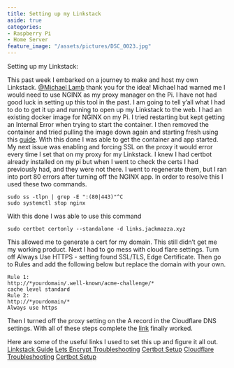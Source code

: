 ```yaml
---
title: Setting up my Linkstack
aside: true
categories:
- Raspberry Pi
- Home Server
feature_image: "/assets/pictures/DSC_0023.jpg"
---
```


Setting up my Linkstack:
<!-- this part ^^ is how much shows in the description of the post by using a parachgraph format it autmoatically pics how much to show -->
<!-- more -->

This past week I embarked on a journey to make and host my own Linkstack. [@Michael Lamb]( https://michaellamb.dev/) thank you for the idea! Michael had warned me I would need to use NGINX as my proxy manager on the Pi. I have not had good luck in setting up this tool in the past.  I am going to tell y’all what I had to do to get it up and running to open up my Linkstack to the web. I had an existing docker image for NGINX on my Pi. I tried restarting but kept getting an Internal Error when trying to start the container. I then removed the container and tried pulling the image down again and starting fresh using this [guide]( https://nginxproxymanager.com/guide/#quick-setup).  With this done I was able to get the container and app started. My next issue was enabling and forcing SSL on the proxy it would error every time I set that on my proxy for my Linkstack. I knew I had certbot already installed on my pi but when I went to check the certs I had previously had, and they were not there. I went to regenerate them, but I ran into port 80 errors after turning off the NGINX app. In order to resolve this I used these two commands.

```
sudo ss -tlpn | grep -E ":(80|443)"^C
sudo systemctl stop nginx
```

With this done I was able to use this command

```
sudo certbot certonly --standalone -d links.jackmazza.xyz
```
This allowed me to generate a cert for my domain. This still didn’t get me my working product. Next I had to go mess with cloud flare settings. Turn off Always Use HTTPS - setting found SSL/TLS, Edge Certificate. Then go to Rules and add the following below but replace the domain with your own.
```
Rule 1:
http://*yourdomain/.well-known/acme-challenge/*
cache level standard
Rule 2:
http://*yourdomain/*
Always use https
```
Then I turned off the proxy setting on the A record in the Cloudflare DNS settings. With all of these steps complete the [link](https://links.jackmazza.xyz/@jackmazza) finally worked.

Here are some of the useful links I used to set this up and figure it all out.
[Linkstack Guide]( https://www.youtube.com/watch?v=s1rv0bOGcZ4)
[Lets Encrypt Troubleshooting]( https://www.reddit.com/r/selfhosted/comments/oe4dl6/nginx_proxy_manager_getting_internal_error/)
[Certbot Setup]( https://www.youtube.com/watch?v=s1rv0bOGcZ4)
[Cloudflare Troubleshooting]( https://community.letsencrypt.org/t/renew-lets-encrypt-cert-issued-with-cert-bot-behind-cloudflare/57450/7)
[Certbot Setup]( https://www.youtube.com/watch?v=s1rv0bOGcZ4)



